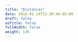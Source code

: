 ```yaml
---
title: "Distances"
date: 2018-01-14T21:38:44-05:00
draft: false
noTitle: false
fullWidth: false
weight: 130
---
```


